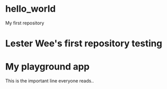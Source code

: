 # hello_world
My first repository
# Lester Wee's first repository testing
<html>
  <head>
    <title> My first repository </title>
  </head>
    
  <body>
    <div>
      <h1>My playground app</h1>
      <p>This is the important line everyone reads..</p>
    </div>
  </body>
</html>
